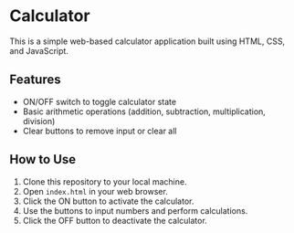 # Calculator
This is a simple web-based calculator application built using HTML, CSS, and JavaScript.

## Features

- ON/OFF switch to toggle calculator state
- Basic arithmetic operations (addition, subtraction, multiplication, division)
- Clear buttons to remove input or clear all
  
## How to Use

1. Clone this repository to your local machine.
2. Open `index.html` in your web browser.
3. Click the ON button to activate the calculator.
4. Use the buttons to input numbers and perform calculations.
5. Click the OFF button to deactivate the calculator.
